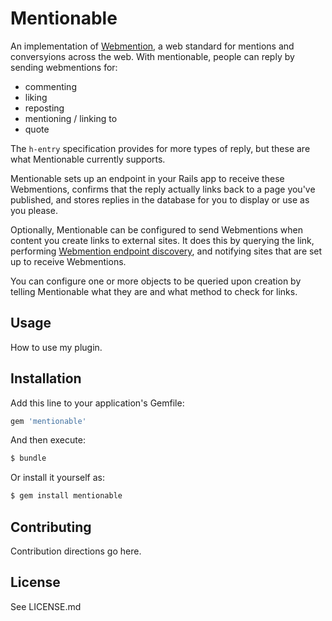 # Mentionable

An implementation of [Webmention], a web standard for mentions and conversyions
across the web. With mentionable, people can reply by sending webmentions for:

[Webmention]: <https://www.w3.org/TR/webmention/> "Webmention W3C Recommendation"

- commenting
- liking
- reposting
- mentioning / linking to
- quote

The `h-entry` specification provides for more types of reply, but these are what
Mentionable currently supports.

Mentionable sets up an endpoint in your Rails app to receive these Webmentions,
confirms that the reply actually links back to a page you've published, and
stores replies in the database for you to display or use as you please.

Optionally, Mentionable can be configured to send Webmentions when content you
create links to external sites. It does this by querying the link, performing
[Webmention endpoint discovery], and notifying sites that are set up to receive
Webmentions.

[Webmention endpoint discovery]: <https://www.w3.org/TR/webmention/#sender-discovers-receiver-webmention-endpoint>

You can configure one or more objects to be queried upon creation by telling
Mentionable what they are and what method to check for links.

## Usage
How to use my plugin.

## Installation
Add this line to your application's Gemfile:

```ruby
gem 'mentionable'
```

And then execute:
```bash
$ bundle
```

Or install it yourself as:
```bash
$ gem install mentionable
```

## Contributing
Contribution directions go here.

## License

See LICENSE.md
